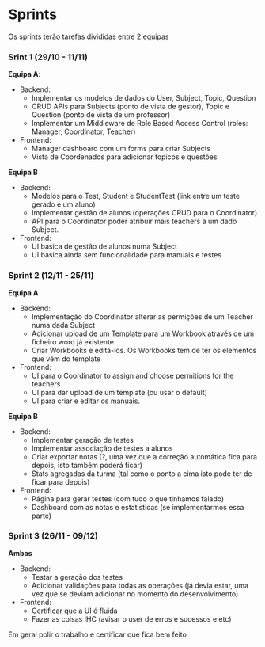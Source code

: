 # Sprints

Os sprints terão tarefas divididas entre 2 equipas

### Srint 1 (29/10 - 11/11)

**Equipa A**:

 - Backend:
    - Implementar os modelos de dados do User, Subject, Topic, Question
    - CRUD APIs para Subjects (ponto de vista de gestor), Topic e Question (ponto de vista de um professor)
    - Implementar um Middleware de Role Based Access Control (roles: Manager, Coordinator, Teacher)
 - Frontend:
    - Manager dashboard com um forms para criar Subjects
    - Vista de Coordenados para adicionar topicos e questões

**Equipa B**

 - Backend:
    - Modelos para o Test, Student e StudentTest (link entre um teste gerado e um aluno)
    - Implementar gestão de alunos (operações CRUD para o Coordinator)
    - API para o Coordinator poder atribuir mais teachers a um dado Subject.
 - Frontend:
    - UI basica de gestão de alunos numa Subject
    - UI basica ainda sem funcionalidade para manuais e testes


### Sprint 2 (12/11 - 25/11)

**Equipa A**
 - Backend:
    - Implementação do Coordinator alterar as permições de um Teacher numa dada Subject
    - Adicionar upload de um Template para um Workbook através de um ficheiro word já existente
    - Criar Workbooks e editá-los. Os Workbooks tem de ter os elementos que vêm do template
 - Frontend:
    - UI para o Coordinator to assign and choose permitions for the teachers
    - UI para dar upload de um template (ou usar o default)
    - UI para criar e editar os manuais.

**Equipa B**
 - Backend:
    - Implementar geração de testes
    - Implementar associação de testes a alunos
    - Criar exportar notas (?, uma vez que a correção automática fica para depois, isto também poderá ficar)
    - Stats agregadas da turma (tal como o ponto a cima isto pode ter de ficar para depois)
 - Frontend:
    - Página para gerar testes (com tudo o que tinhamos falado)
    - Dashboard com as notas e estatisticas (se implementarmos essa parte)


### Sprint 3 (26/11 - 09/12)

**Ambas**
 - Backend:
    - Testar a geração dos testes
    - Adicionar validações para todas as operações (já devia estar, uma vez que se deviam adicionar no momento do desenvolvimento)
 - Frontend:
    - Certificar que a UI é fluida
    - Fazer as coisas IHC (avisar o user de erros e sucessos e etc)

Em geral polir o trabalho e certificar que fica bem feito